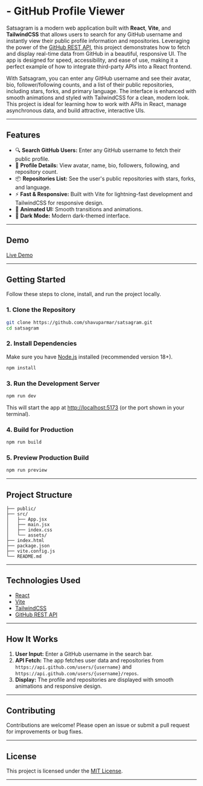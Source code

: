 # - GitHub Profile Viewer

Satsagram is a modern web application built with **React**, **Vite**, and **TailwindCSS** that allows users to search for any GitHub username and instantly view their public profile information and repositories. Leveraging the power of the [GitHub REST API](https://api.github.com), this project demonstrates how to fetch and display real-time data from GitHub in a beautiful, responsive UI. The app is designed for speed, accessibility, and ease of use, making it a perfect example of how to integrate third-party APIs into a React frontend.

With Satsagram, you can enter any GitHub username and see their avatar, bio, follower/following counts, and a list of their public repositories, including stars, forks, and primary language. The interface is enhanced with smooth animations and styled with TailwindCSS for a clean, modern look. This project is ideal for learning how to work with APIs in React, manage asynchronous data, and build attractive, interactive UIs.

---

## Features

- 🔍 **Search GitHub Users:** Enter any GitHub username to fetch their public profile.
- 📄 **Profile Details:** View avatar, name, bio, followers, following, and repository count.
- 📦 **Repositories List:** See the user's public repositories with stars, forks, and language.
- ⚡ **Fast & Responsive:** Built with Vite for lightning-fast development and TailwindCSS for responsive design.
- 🎨 **Animated UI:** Smooth transitions and animations.
- 🌙 **Dark Mode:** Modern dark-themed interface.

---

## Demo

[Live Demo](https://shavuparmar.github.io)

---

## Getting Started

Follow these steps to clone, install, and run the project locally.

### 1. Clone the Repository

```sh
git clone https://github.com/shavuparmar/satsagram.git
cd satsagram
```

### 2. Install Dependencies

Make sure you have [Node.js](https://nodejs.org/) installed (recommended version 18+).

```sh
npm install
```

### 3. Run the Development Server

```sh
npm run dev
```

This will start the app at [http://localhost:5173](http://localhost:5173) (or the port shown in your terminal).

### 4. Build for Production

```sh
npm run build
```

### 5. Preview Production Build

```sh
npm run preview
```

---

## Project Structure

```
├── public/
├── src/
│   ├── App.jsx
│   ├── main.jsx
│   ├── index.css
│   └── assets/
├── index.html
├── package.json
├── vite.config.js
└── README.md
```

---

## Technologies Used

- [React](https://react.dev/)
- [Vite](https://vitejs.dev/)
- [TailwindCSS](https://tailwindcss.com/)
- [GitHub REST API](https://docs.github.com/en/rest)

---

## How It Works

1. **User Input:** Enter a GitHub username in the search bar.
2. **API Fetch:** The app fetches user data and repositories from `https://api.github.com/users/{username}` and `https://api.github.com/users/{username}/repos`.
3. **Display:** The profile and repositories are displayed with smooth animations and responsive design.

---

## Contributing

Contributions are welcome! Please open an issue or submit a pull request for improvements or bug fixes.

---

## License

This project is licensed under the [MIT License](LICENSE).

---
